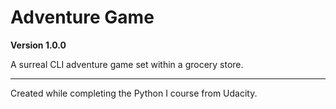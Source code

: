 # Adventure Game
**Version 1.0.0**

A surreal CLI adventure game set within a grocery store.

---

Created while completing the Python I course from Udacity.
